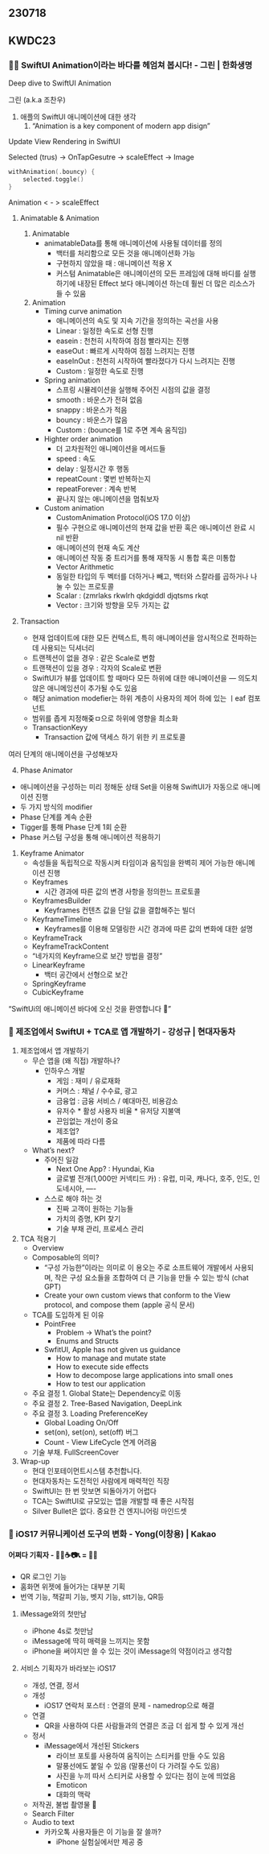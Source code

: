 ## 230718
## KWDC23

### 🏄‍♀️ SwiftUI Animation이라는 바다를 헤엄쳐 봅시다! - 그린 | 한화생명
Deep dive to SwiftUI Animation 

그린 (a.k.a 조찬우)

1. 애플의 SwiftUI 애니메이션에 대한 생각
    1. “Animation is a key component of modern app disign”

Update View Rendering in SwiftUI

Selected (trus) → OnTapGesutre → scaleEffect → Image

```swift
withAnimation(.bouncy) {
	selected.toggle()
}
```

Animation  < - >  scaleEffect

1. Animatable & Animation
    1. Animatable
        - animatableData를 통해 애니메이션에 사용될 데이터를 정의
            - 백터를 처리함으로 모든 것을 애니메이션화 가능
            - 구현하지 않았을 때 : 애니메이션 적용 X
            - 커스텀 Animatable은 애니메이션의 모든 프레임에 대해 바디를 실행하기에 내장된 Effect 보다 애니메이션 하는데 훨씬 더 많은 리소스가 들 수 있움
    2. Animation
        - Timing curve animation
            - 애니메이션의 속도 및 지속 기간을 정의하는 곡선을 사용
            - Linear : 일정한 속도로 선형 진행
            - easein : 천천히 시작하여 점점 빨라지는 진행
            - easeOut : 빠르게 시작하여 점점 느려지는 진행
            - easeInOut : 천천히 시작하여 빨라졌다가 다시 느려지는 진행
            - Custom : 일정한 속도로 진행
        - Spring animation
            - 스프링 시뮬레이션을 실행해 주어진 시점의 값을 결정
            - smooth : 바운스가 전혀 없음
            - snappy : 바운스가 적음
            - bouncy : 바운스가 많음
            - Custom : (bounce를 1로 주면 계속 움직임)
        - Highter order animation
            - 더 고차원적인 애니메이션을 메서드들
            - speed : 속도
            - delay : 일정시간 후 행동
            - repeatCount : 몇번 반복하는지
            - repeatForever : 계속 반복
            - 끝나지 않는 애니메이션을 멈춰보자
        - Custom animation
            - CustomAnimation Protocol(iOS 17.0 이상)
            - 필수 구현으로 애니메이션의 현재 값을 반환 혹은 애니메이션 완료 시 nil 반환
            - 애니메이션의 현재 속도 계산
            - 애니메이션 작동 중 트리거를 통해 재작동 시 통합 혹은 미통합
            - Vector Arithmetic
            - 동일한 타입의 두 벡터를 더하거나 빼고, 백터와 스칼라를 곱하거나 나눌 수 있는 프로토콜
            - Scalar : (zmrlaks rkwlrh qkdgiddl djqtsms rkqt
            - Vector : 크기와 방향을 모두 가지는 값
    
2. Transaction
    
    
    - 현재 업데이트에 대한 모든 컨텍스트, 특히 애니메이션을 암시적으로 전파하는데 사용되는 딕셔너리
    - 트랜젝션이 없을 경우 : 같은 Scale로 변함
    - 트랜잭션이 있을 경우 : 각자의 Scale로 변환
    - SwiftUI가 뷰를 업데이트 할 때마다 모든 하위에 대한 애니메이션을  — 의도치 않은 애니메잉션이 추가될 수도 있음
    - 해당 animation modefier는 하위 계층이 사용자의 제어 하에 있는 ㅣeaf 컴포넌트
    - 범위를 좁게 지정해줒ㅁ으로 하위에 영향을 최소화
    - TransactionKeyy
        - Transaction 값에 댁세스 하기 위한 키 프로토콜

여러 단계의 애니메이션을 구성해보자

4. Phase Animator

- 애니메이션을 구성하는 미리 정해둔 상태 Set을 이용해 SwiftUI가 자동으로 애니메이션 진행
- 두 가지 방식의 modifier
- Phase 단계를 계속 순환
- Tigger를 통해 Phase 단계 1회 순환
- Phase 커스텀 구성을 통해 애니메이션 적용하기

1. Keyframe Animator
    - 속성들을 독립적으로 작동시켜 타임이과 움직임을 완벽히 제어 가능한 애니메이션 진행
    - Keyframes
        - 시간 경과에 따른 값의 변경 사항을 정의한느 프로토콜
    - KeyframesBuilder
        - Keyframes 컨텐츠 값을 단일 값을 결합해주는 빌더
    - KeyframeTimeline
        - Keyframes를 이용해 모델링한 시간 경과에 따른 값의 변화에 대한 설명
    - KeyframeTrack
    - KeyframeTrackContent
    - “네가지의 Keyframe으로 보간 방법을 결정”
    - LinearKeyframe
        - 백터 공간에서 선형으로 보간
    - SpringKeyframe
    - CubicKeyframe

“SwiftUi의 애니메이션 바다에 오신 것을 환영합니다 🎊”

### 🚗 제조업에서 SwiftUI + TCA로 앱 개발하기 - 강성규 | 현대자동차

1. 제조업에서 앱 개발하기
    - 무슨 앱을 (왜 직접) 개발하나?
        - 인하우스 개발
            - 게임 : 재미 / 유로재화
            - 커머스 : 채널 / 수수료, 광고
            - 금융업 : 금융 서비스 / 예대마진, 비용감소
            - 유저수 * 활성 사용자 비율 * 유저당 지불액
            - 끈임없는 개선이 중요
            - 제조업?
            - 제품에 따라 다름
    - What’s next?
        - 주어진 일감
            - Next One App? : Hyundai, Kia
            - 글로벌 전개(1,000만 커넥티드 카) : 유럽, 미국, 캐나다, 호주, 인도, 인도네시아, —-
        - 스스로 해야 하는 것
            - 진짜 고객이 원하는 기능들
            - 가치의 증명, KPI 찾기
            - 기술 부채 관리, 프로세스 관리
2. TCA 적용기
    - Overview
    - Composable의 의미?
        - “구성 가능한”이라는 의미로 이 용오는 주로 소프트웨어 개발에서 사용되며, 작은 구성 요소들을 조합하여 더 큰 기능을 만들 수 있는 방식 (chat GPT)
        - Create your own custom views that conform to the View protocol, and compose them (apple 공식 문서)
    - TCA를 도입하게 된 이유
        - PointFree
            - Problem → What’s the point?
            - Enums and Structs
        - SwfitUI, Apple has not given us guidance
            - How to manage and mutate state
            - How to execute side effects
            - How to decompose large applications into small ones
            - How to test our application
    - 주요 결정 1. Global State는 Dependency로 이동
    - 주요 결정 2. Tree-Based Navigation, DeepLink
    - 주요 결정 3. Loading PreferenceKey
        - Global Loading On/Off
        - set(on), set(on), set(off) 버그
        - Count - View LifeCycle 연계 어려움
    - 기술 부채. FullScreenCover
3. Wrap-up
    - 현대 인포테이먼트시스템 추천합니다.
    - 현대자동차는 도전적인 사람에게 매력적인 직장
    - SwiftUI는 한 번 맛보면 되돌아가기 어렵다
    - TCA는 SwiftUI로 규모있는 앱을 개발할 때 좋은 시작점
    - Silver Bullet은 없다. 중요한 건 엔지니어링 마인드셋

###  💬 iOS17 커뮤니케이션 도구의 변화 - Yong(이창용) | Kakao

#### 어쩌다 기획자 - 📐🎶☕️📷📞 = 🤷‍♂️

- QR 로그인 기능
- 홈화면 위젯에 들어가는 대부분 기획
- 번역 기능, 책갈피 기능, 벳지 기능, stt기능, QR등
1. iMessage와의 첫만남
    - iPhone 4s로 첫만남
    - iMessage에 딱히 매력을 느끼지는 못함
    - iPhone을 써야지만 쓸 수 있는 것이 iMessage의 약점이라고 생각함

1. 서비스 기획자가 바라보는 iOS17
    - 개성, 연결, 정서
    - 개성
        - iOS17 연락처 포스터 : 연결의 문제 - namedrop으로 해결
    - 연결
        - QR을 사용하여 다른 사람들과의 연결은 조금 더 쉽게 할 수 있게 개선
    - 정서
        - iMessage에서 개선된 Stickers
            - 라이브 포토를 사용하여 움직이는 스티커를 만들 수도 있음
            - 말풍선에도 붙일 수 있음 (말풍선이 다 가려질 수도 있음)
            - 사진을 누끼 따서 스티커로 사용할 수 있다는 점이 눈에 띄었음
            - Emoticon
            - 대화의 맥락
    - 저작권, 불법 촬영물 🔞
    - Search Filter
    - Audio to text
        - 카카오톡 사용자들은 이 기능을 잘 쓸까?
            - iPhone 실험실에서만 제공 중
